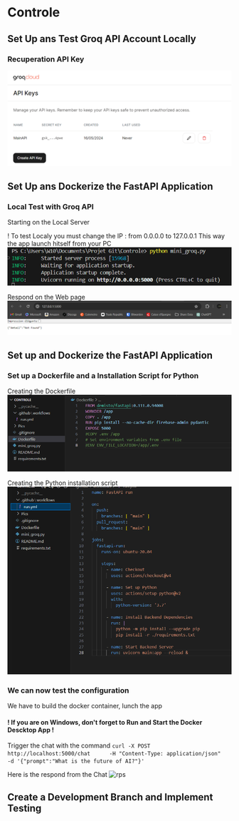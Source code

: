 # Controle

## Set Up ans Test Groq API Account Locally

### Recuperation API Key
![MainAPI](https://github.com/Sir22io/Controle/blob/main/Pics/MainAPI.png)


## Set Up ans Dockerize the FastAPI Application

### Local Test with Groq API

Starting on the Local Server

! To test Localy you must change the IP :
from 0.0.0.0 to 127.0.0.1
This way the app launch hitself from your PC
![SRV](https://github.com/Sir22io/Controle/blob/main/Pics/test%20local.png)

Respond on the Web page
![PgeWeb](https://github.com/Sir22io/Controle/blob/main/Pics/Test%20Programme%20Local%20page%20web.png)

## Set up and Dockerize the FastAPI Application

### Set up a Dockerfile and a Installation Script for Python

Creating the Dockerfile
![dockerfile](https://github.com/Sir22io/Controle/blob/main/Pics/Dockerfile.png)

Creating the Python installation script
![SRV](https://github.com/Sir22io/Controle/blob/main/Pics/InstalPy.png)

### We can now test the configuration

We have to build the docker container, lunch the app
#### ! If you are on Windows, don't forget to Run and Start the Docker Descktop App !

Trigger the chat with the command
``` curl -X POST http://localhost:5000/chat      -H "Content-Type: application/json"      -d '{"prompt":"What is the future of AI?"}' ```

Here is the respond from the Chat
![rps](https://github.com/Sir22io/Controle/blob/main/Pics/reponseia.png)

## Create a Development Branch and Implement Testing
